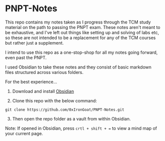 # PNPT-Notes
This repo contains my notes taken as I progress through the TCM study material on the path to passing the PNPT exam. These notes aren't meant to be exhaustive, and I've left out things like setting up and solving of labs etc, so these are not intended to be a replacement for any of the TCM courses but rather just a supplement.

I intend to use this repo as a one-stop-shop for all my notes going forward, even past the PNPT.

I used Obsidian to take these notes and they consist of basic markdown files structured across various folders.

For the best experience...

1. Download and install [Obsidian](https://obsidian.md/)

2. Clone this repo with the below command:

`git clone https://github.com/0xIronGoat/PNPT-Notes.git`  

3. Then open the repo folder as a vault from within Obsidian.

Note: If opened in Obsidian, press `crtl + shift + =` to view a mind map of your current page.
